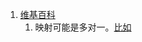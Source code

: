 1. [维基百科](https://zh.wikipedia.org/wiki/MapReduce)    
    1. 映射可能是多对一。[比如](https://docs.mongodb.com/manual/core/map-reduce/)     
    
